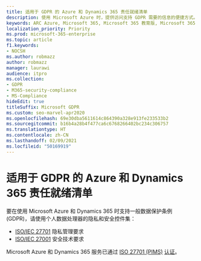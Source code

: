 ```yaml
---
title: 适用于 GDPR 的 Azure 和 Dynamics 365 责任就绪清单
description: 使用 Microsoft Azure 时，提供访问支持 GDPR 需要的信息的便捷方式。
keywords: ARC Azure, Microsoft 365, Microsoft 365 教育版, Microsoft 365 文档, GDPR
localization_priority: Priority
ms.prod: microsoft-365-enterprise
ms.topic: article
f1.keywords:
- NOCSH
ms.author: robmazz
author: robmazz
manager: laurawi
audience: itpro
ms.collection:
- GDPR
- M365-security-compliance
- MS-Compliance
hideEdit: true
titleSuffix: Microsoft GDPR
ms.custom: seo-marvel-apr2020
ms.openlocfilehash: 69e30dba5611614c864390a328e913fe233533b2
ms.sourcegitcommit: b16b4a28b4f477ca6c6768266402bc234c306757
ms.translationtype: HT
ms.contentlocale: zh-CN
ms.lasthandoff: 02/09/2021
ms.locfileid: "50169919"
---
```

# <a name="azure-and-dynamics-365-accountability-readiness-checklist-for-the-gdpr"></a>适用于 GDPR 的 Azure 和 Dynamics 365 责任就绪清单

要在使用 Microsoft Azure 和 Dynamics 365 时支持一般数据保护条例 (GDPR)，请使用个人数据处理器的隐私和安全控件集：

- [ISO/IEC 27701](https://shop.bsigroup.com/ProductDetail?pid=000000000030351736) 隐私管理要求
- [ISO/IEC 27001](https://shop.bsigroup.com/ProductDetail?pid=000000000030347472) 安全技术要求

Microsoft Azure 和 Dynamics 365 服务已通过 [ISO 27701 (PIMS)](offering-iso-27701.md) [认证](https://servicetrust.microsoft.com/ViewPage/MSComplianceGuideV3?command=Download&downloadType=Document&downloadId=00af6c3e-7f3e-4e0d-8b0e-79f45ef2cef1&tab=7027ead0-3d6b-11e9-b9e1-290b1eb4cdeb&docTab=7027ead0-3d6b-11e9-b9e1-290b1eb4cdeb_ISO_Reports)。

